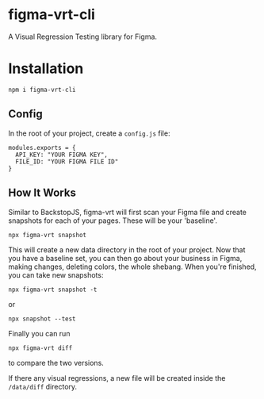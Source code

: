 figma-vrt-cli
=============

A Visual Regression Testing library for Figma. 
#  Installation

`npm i figma-vrt-cli`

## Config

In the root of your project, create a `config.js` file:
```
modules.exports = {
  API_KEY: "YOUR FIGMA KEY",
  FILE_ID: "YOUR FIGMA FILE ID"
}
```

## How It Works

Similar to BackstopJS, figma-vrt will first scan your Figma file and create snapshots for each of your pages. These will be your 'baseline'.

```
npx figma-vrt snapshot
```

This will create a new data directory in the root of your project. Now that you have a baseline set, you can then go about your business in Figma, making changes, deleting colors, the whole shebang. When you're finished, you can take new snapshots:

```
npx figma-vrt snapshot -t
```

or 

```
npx snapshot --test
```

Finally you can run
```
npx figma-vrt diff
```

to compare the two versions. 

If there any visual regressions, a new file will be created inside the `/data/diff` directory. 
